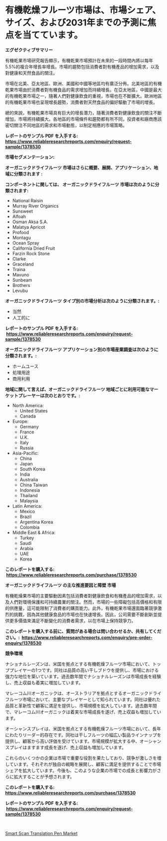 <p><h1>有機乾燥フルーツ市場は、市場シェア、サイズ、および2031年までの予測に焦点を当てています。</h1></p><p><strong>エグゼクティブサマリー</strong></p>
<p><p>有機乾果市場研究報告顯示，有機乾果市場預計在未來的一段時間內將以每年5.5%的複合年增長率增長。市場的趨勢包括消費者對有機產品的增加需求，以及對健康和天然食品的關注。</p><p>市場在北美、亞太地區、歐洲、美國和中國等地區均有廣泛分佈。北美地區的有機乾果市場由於消費者對有機食品的需求增加而持續增長。在亞太地區，中國是最大的有機乾果市場之一，隨著人們對健康飲食的重視，市場也在不斷擴大。歐洲地區的有機乾果市場也呈現增長趨勢，消費者對天然食品的偏好驅動了市場的增長。</p><p>總的來說，有機乾果市場具有巨大的增長潛力，隨著消費者對健康飲食的關注不斷增加，市場將持續擴大。各地區的市場條件和趨勢都有所不同，投資者和廠商應該密切關注不同地區的需求和市場動態，以制定相應的市場策略。</p></p>
<p><strong>レポートのサンプル PDF を入手する: <a href="https://www.reliableresearchreports.com/enquiry/request-sample/1378530">https://www.reliableresearchreports.com/enquiry/request-sample/1378530</a></strong></p>
<p><strong>市場セグメンテーション:</strong></p>
<p><strong> オーガニックドライフルーツ 市場はさらに概要、展開、アプリケーション、地域に分類されます :</strong></p>
<p><strong>コンポーネントに関しては、 オーガニックドライフルーツ 市場は次のように分類されます: &nbsp;</strong></p>
<p><ul><li>National Raisin</li><li>Murray River Organics</li><li>Sunsweet</li><li>Alfoah</li><li>Osman Aksa S.A.</li><li>Malatya Apricot</li><li>Profood</li><li>Montagu</li><li>Ocean Spray</li><li>California Dried Fruit</li><li>Farzin Rock Stone</li><li>Clarke</li><li>Graceland</li><li>Traina</li><li>Mavuno</li><li>Sunbeam</li><li>Brothers</li><li>Levubu</li></ul></p>
<p><strong> オーガニックドライフルーツ タイプ別の市場分析は次のように分類されます。:</strong></p>
<p><ul><li>当然</li><li>人工的に</li></ul></p>
<p><strong>レポートのサンプル PDF を入手する: &nbsp;<a href="https://www.reliableresearchreports.com/enquiry/request-sample/1378530">https://www.reliableresearchreports.com/enquiry/request-sample/1378530</a></strong></p>
<p><strong> オーガニックドライフルーツ アプリケーション別の市場産業調査は次のように分類されます。:</strong></p>
<p><ul><li>ホームユース</li><li>処理用途</li><li>商用利用</li></ul></p>
<p><strong>地域に関して言えば、オーガニックドライフルーツ 地域ごとに利用可能なマーケットプレーヤーは次のとおりです。:</strong></p>
<p><ul>
    <li>
        North America:
        <ul>
            <li>United States</li>
            <li>Canada</li>
        </ul>
    </li>
    <li>
        Europe:
        <ul>
            <li>Germany</li>
            <li>France</li>
            <li>U.K.</li>
            <li>Italy</li>
            <li>Russia</li>
        </ul>
    </li>
    <li>
        Asia-Pacific:
        <ul>
            <li>China</li>
            <li>Japan</li>
            <li>South Korea</li>
            <li>India</li>
            <li>Australia</li>
            <li>China Taiwan</li>
            <li>Indonesia</li>
            <li>Thailand</li>
            <li>Malaysia</li>
        </ul>
    </li>
    <li>
        Latin America:
        <ul>
            <li>Mexico</li>
            <li>Brazil</li>
            <li>Argentina Korea</li>
            <li>Colombia</li>
        </ul>
    </li>
    <li>
        Middle East & Africa:
        <ul>
            <li>Turkey</li>
            <li>Saudi</li>
            <li>Arabia</li>
            <li>UAE</li>
            <li>Korea</li>
        </ul>
    </li>
    </ul></p>
<p><strong>このレポートを購入する: &nbsp;<a href="https://www.reliableresearchreports.com/purchase/1378530">https://www.reliableresearchreports.com/purchase/1378530</a></strong></p>
<p><strong>オーガニックドライフルーツ の主な推進要因と障壁 市場</strong></p>
<p><p>有機乾燥果市場的主要驅動因素包括消費者對健康飲食和有機產品的增加需求，以及人們對環境保護和可持續農業的關注。然而，市場的一些障礙包括高價格和有限的供應量，這可能限制了消費者的購買能力。此外，有機乾果市場還面臨著競爭激烈的挑戰，因為其他健康食品的市場也在快速增長。因此，公司需要不斷創新並提供更多價值來滿足不斷變化的消費者需求，以在市場上保持競爭力。</p></p>
<p><strong>このレポートを購入する前に、質問がある場合は問い合わせるか、共有してください。:&nbsp; <a href="https://www.reliableresearchreports.com/enquiry/pre-order-enquiry/1378530">https://www.reliableresearchreports.com/enquiry/pre-order-enquiry/1378530</a></strong></p>
<p><strong>競争環境</strong></p>
<p><p>ナショナルレーズンは、米国を拠点とする有機乾燥フルーツ市場において、トッププレイヤーの1つです。同社は品質の高い干しブドウを提供し、市場における強力な地位を築いています。過去数年間でナショナルレーズンは市場成長を経験し、売上収益も着実に増加しています。</p><p>マレーコム川オーガニックは、オーストラリアを拠点とするオーガニックドライフルーツ市場において、主要なプレイヤーとして知られています。同社は優れた品質と革新性で顧客に満足を提供し、市場規模を拡大しています。過去数年間で、マレーコム川オーガニックは着実な市場成長を遂げ、売上収益も増加しています。</p><p>オーシャンスプレイは、米国を拠点とする有機乾燥フルーツ市場において、長年にわたりリーダー的存在です。同社は干しフルーツの幅広い製品ラインナップを提供し、顧客から高い評価を受けています。市場規模が拡大する中、オーシャンスプレイはますます成長を遂げ、売上収益も増加しています。</p><p>これらのいくつかの企業は市場で重要な役割を果たしており、競争が激しさを増しています。それぞれが独自の戦略を展開し、顧客に満足を提供することで市場シェアを拡大しています。今後も、このような企業の市場での成長と影響力がさらに拡大することが予想されます。</p></p>
<p><strong>このレポートを購入する: &nbsp; <a href="https://www.reliableresearchreports.com/purchase/1378530">https://www.reliableresearchreports.com/purchase/1378530</a></strong></p>
<p><strong>レポートのサンプル PDF を入手する: &nbsp;<a href="https://www.reliableresearchreports.com/enquiry/request-sample/1378530">https://www.reliableresearchreports.com/enquiry/request-sample/1378530</a></strong><strong></strong></p>
<p>&nbsp;</p>
<p><p><a href="https://zircon-bluebell-299.notion.site/Smart-Scan-Translation-Pen-Market-Offer-Valuable-Insights-into-Market-Size-Market-Share-Market-Tre-c1c23c1d59574b5e96b56d84b39c6ed6">Smart Scan Translation Pen Market</a></p></p>